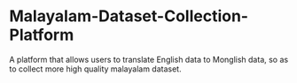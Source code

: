 # Malayalam-Dataset-Collection-Platform
A platform that allows users to translate English data to Monglish data, so as to collect more high quality malayalam dataset.
